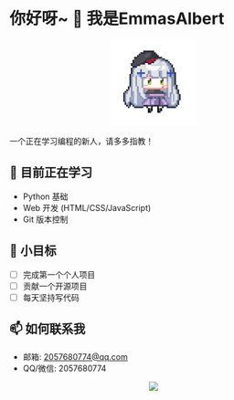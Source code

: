 # 你好呀~ 👋 我是EmmasAlbert 

<p align="center">
  <img src="./416.png" width="150" />
</p>

一个正在学习编程的新人，请多多指教！

## 🌱 目前正在学习

- Python 基础
- Web 开发 (HTML/CSS/JavaScript)
- Git 版本控制

## 🎯 小目标

- [ ] 完成第一个个人项目
- [ ] 贡献一个开源项目
- [ ] 每天坚持写代码

## 📫 如何联系我

- 邮箱: 2057680774@qq.com
- QQ/微信: 2057680774
<p align="center">
  <img src="https://github-readme-stats.vercel.app/api?username=EmmasAlbert&show_icons=true&theme=default" width="400" />
</p>
